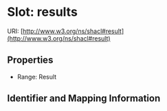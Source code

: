 # Slot: results

URI: [http://www.w3.org/ns/shacl#result](http://www.w3.org/ns/shacl#result)



<!-- no inheritance hierarchy -->


## Properties

 * Range: Result



## Identifier and Mapping Information





